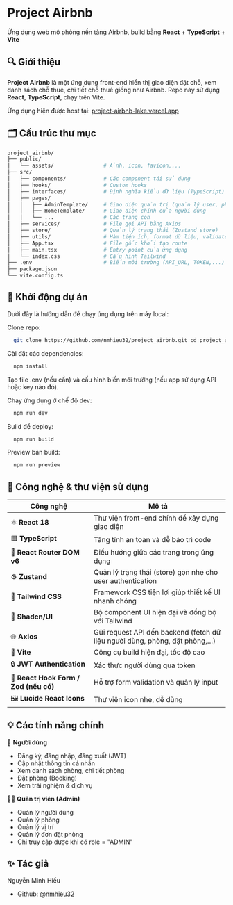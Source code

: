 
# Project Airbnb

Ứng dụng web mô phỏng nền tảng Airbnb, build bằng **React** + **TypeScript** + **Vite**


## 🔍 Giới thiệu

**Project Airbnb** là một ứng dụng front-end hiển thị giao diện đặt chỗ, xem danh sách chỗ thuê, chi tiết chỗ thuê giống như Airbnb. Repo này sử dụng **React**, **TypeScript**, chạy trên Vite.

Ứng dụng hiện được host tại: [project-airbnb-lake.vercel.app](https://project-airbnb-lake.vercel.app/)

## 🗂️ Cấu trúc thư mục

```bash
project_airbnb/
├── public/
│   └── assets/                # Ảnh, icon, favicon,...
├── src/
│   ├── components/            # Các component tái sử dụng
│   ├── hooks/                 # Custom hooks
│   ├── interfaces/            # Định nghĩa kiểu dữ liệu (TypeScript)
│   ├── pages/
│   │   ├── AdminTemplate/     # Giao diện quản trị (quản lý user, phòng, vị trí,...)
│   │   ├── HomeTemplate/      # Giao diện chính của người dùng
│   │   └── ...                # Các trang con
│   ├── services/              # File gọi API bằng Axios
│   ├── store/                 # Quản lý trạng thái (Zustand store)
│   ├── utils/                 # Hàm tiện ích, format dữ liệu, validate,...
│   ├── App.tsx                # File gốc khởi tạo route
│   ├── main.tsx               # Entry point của ứng dụng
│   └── index.css              # Cấu hình Tailwind
├── .env                       # Biến môi trường (API_URL, TOKEN,...)
├── package.json
└── vite.config.ts
```
## 🚀 Khởi động dự án

Dưới đây là hướng dẫn để chạy ứng dụng trên máy local:

Clone repo:
```bash
  git clone https://github.com/nmhieu32/project_airbnb.git cd project_airbnb
```
Cài đặt các dependencies:

```bash
  npm install
```
Tạo file .env (nếu cần) và cấu hình biến môi trường (nếu app sử dụng API hoặc key nào đó).

Chạy ứng dụng ở chế độ dev:

```bash
  npm run dev
```

Build để deploy:

```bash
  npm run build
```

Preview bản build:

```bash
  npm run preview
```


## 🧰 Công nghệ & thư viện sử dụng

| Công nghệ | Mô tả |
|------------|--------|
| ⚛️ **React 18** | Thư viện front-end chính để xây dựng giao diện |
| 🟦 **TypeScript** | Tăng tính an toàn và dễ bảo trì code |
| 🧭 **React Router DOM v6** | Điều hướng giữa các trang trong ứng dụng |
| ⚙️ **Zustand** | Quản lý trạng thái (store) gọn nhẹ cho user authentication |
| 🎨 **Tailwind CSS** | Framework CSS tiện lợi giúp thiết kế UI nhanh chóng |
| 🧩 **Shadcn/UI** | Bộ component UI hiện đại và đồng bộ với Tailwind |
| 🌐 **Axios** | Gửi request API đến backend (fetch dữ liệu người dùng, phòng, đặt phòng,...) |
| 🧱 **Vite** | Công cụ build hiện đại, tốc độ cao |
| 🔒 **JWT Authentication** | Xác thực người dùng qua token |
| 🧭 **React Hook Form / Zod (nếu có)** | Hỗ trợ form validation và quản lý input |
| 🖼️ **Lucide React Icons** | Thư viện icon nhẹ, dễ dùng |



## 💡 Các tính năng chính
👤 **Người dùng**
- Đăng ký, đăng nhập, đăng xuất (JWT)
- Cập nhật thông tin cá nhân
- Xem danh sách phòng, chi tiết phòng
- Đặt phòng (Booking)
- Xem trải nghiệm & dịch vụ

🧑‍💼 **Quản trị viên (Admin)**
- Quản lý người dùng
- Quản lý phòng
- Quản lý vị trí
- Quản lý đơn đặt phòng
- Chỉ truy cập được khi có role = "ADMIN"
## ✨ Tác giả

Nguyễn Minh Hiếu

- Github: [@nmhieu32](https://www.github.com/octokatherine)

